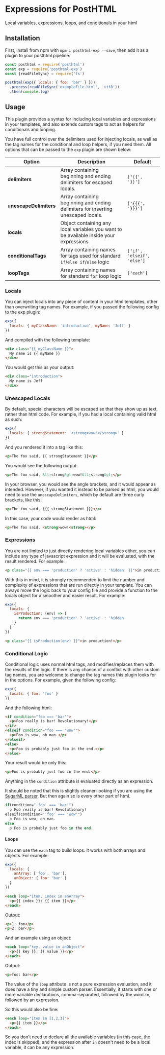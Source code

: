 # Expressions for PostHTML

Local variables, expressions, loops, and conditionals in your html

## Installation

First, install from npm with `npm i posthtml-exp --save`, then add it as a plugin to your posthtml pipeline:

```js
const posthtml = require('posthtml')
const exp = require('posthtml-exp')
const {readFileSync} = require('fs')

posthtml(exp({ locals: { foo: 'bar' } }))
  .process(readFileSync('exampleFile.html', 'utf8'))
  .then(console.log)
```

## Usage

This plugin provides a syntax for including local variables and expressions in your templates, and also extends custom tags to act as helpers for conditionals and looping.

You have full control over the delimiters used for injecting locals, as well as the tag names for the conditional and loop helpers, if you need them. All options that can be passed to the `exp` plugin are shown below:

| Option | Description | Default |
| ------ | ----------- | ------- |
| **delimiters** | Array containing beginning and ending delimiters for escaped locals. | `['{{', '}}']` |
| **unescapeDelimiters** | Array containing beginning and ending delimiters for inserting unescaped locals. | `['{{{', '}}}']` |
| **locals** | Object containing any local variables you want to be available inside your expressions. |
| **conditionalTags** | Array containing names for tags used for standard `if`/`else if`/`else` logic | `['if', 'elseif', 'else']` |
| **loopTags** | Array containing names for standard `for` loop logic | `['each']` |

### Locals

You can inject locals into any piece of content in your html templates, other than overwriting tag names. For example, if you passed the following config to the exp plugin:

```js
exp({
  locals: { myClassName: 'introduction', myName: 'Jeff' }
})
```

And compiled with the following template:

```html
<div class="{{ myClassName }}">
  My name is {{ myName }}
</div>
```

You would get this as your output:

```html
<div class="introduction">
  My name is Jeff
</div>
```

### Unescaped Locals

By default, special characters will be escaped so that they show up as text, rather than html code. For example, if you had a local containing valid html as such:

```js
exp({
  locals: { strongStatement: '<strong>wow!</strong>' }
})
```

And you rendered it into a tag like this:

```html
<p>The fox said, {{ strongStatement }}</p>
```

You would see the following output:

```html
<p>The fox said, &lt;strong&gt;wow!&lt;strong&gt;</p>
```

In your browser, you would see the angle brackets, and it would appear as intended. However, if you wanted it instead to be parsed as html, you would need to use the `unescapeDelimiters`, which by default are three curly brackets, like this:

```html
<p>The fox said, {{{ strongStatement }}}</p>
```

In this case, your code would render as html:

```html
<p>The fox said, <strong>wow!<strong></p>
```

### Expressions

You are not limited to just directly rendering local variables either, you can include any type of javascript expression and it will be evaluated, with the result rendered. For example:

```html
<p class="{{ env === 'production' ? 'active' : 'hidden' }}">in production!</p>
```

With this in mind, it is strongly recommended to limit the number and complexity of expressions that are run directly in your template. You can always move the logic back to your config file and provide a function to the locals object for a smoother and easier result. For example:

```js
exp({
  locals: {
    isProduction: (env) => {
      return env === 'production' ? 'active' : 'hidden'
    }
  }
})
```

```html
<p class="{{ isProduction(env) }}">in production!</p>
```

### Conditional Logic

Conditional logic uses normal html tags, and modifies/replaces them with the results of the logic. If there is any chance of a conflict with other custom tag names, you are welcome to change the tag names this plugin looks for in the options. For example, given the following config:

```js
exp({
  locals: { foo: 'foo' }
})
```

And the following html:

```html
<if condition="foo === 'bar'">
  <p>Foo really is bar! Revolutionary!</p>
</if>
<elseif condition="foo === 'wow'">
  <p>Foo is wow, oh man.</p>
</elseif>
<else>
  <p>Foo is probably just foo in the end.</p>
</else>
```

Your result would be only this:

```html
<p>Foo is probably just foo in the end.</p>
```

Anything in the `condition` attribute is evaluated directly as an expression.

It should be noted that this is slightly cleaner-looking if you are using the [SugarML parser](https://github.com/posthtml/sugarml). But then again so is every other part of html.

```sml
if(condition="'foo' === 'bar'")
  p Foo really is bar! Revolutionary!
elseif(condition="'foo' === 'wow'")
  p Foo is wow, oh man.
else
  p Foo is probably just foo in the end.
```

#### Loops

You can use the `each` tag to build loops. It works with both arrays and objects. For example:

```js
exp({
  locals: {
    anArray: ['foo', 'bar'],
    anObject: { foo: 'bar' }
  }
})
```

```html
<each loop="item, index in anArray">
  <p>{{ index }}: {{ item }}</p>
</each>
```

Output:

```html
<p>1: foo</p>
<p>2: bar</p>
```

And an example using an object:

```html
<each loop="key, value in anObject">
  <p>{{ key }}: {{ value }}</p>
</each>
```

Output:

```html
<p>foo: bar</p>
```

The value of the `loop` attribute is not a pure expression evaluation, and it does have a tiny and simple custom parser. Essentially, it starts with one or more variable declarations, comma-separated, followed by the word `in`, followed by an expression.

So this would also be fine:

```html
<each loop="item in [1,2,3]">
  <p>{{ item }}</p>
</each>
```

So you don't need to declare all the available variables (in this case, the index is skipped), and the expression after `in` doesn't need to be a local variable, it can be any expression.
